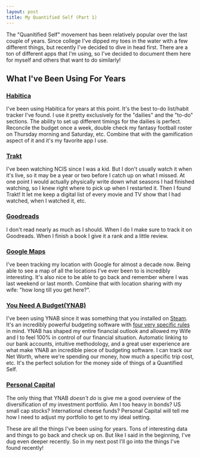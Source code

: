 ```yaml
---
layout: post
title: My Quantified Self (Part 1)
---
```


The "Quanitified Self" movement has been relatively popular over the last couple of years. Since college I've dipped my toes in the water with a few different things, but recently I've decided to dive in head first. There are a ton of different apps that I'm using, so I've decided to document them here for myself and others that want to do similarly!

## What I've Been Using For Years

### [Habitica](https://www.habitica.com)

I've been using Habitica for years at this point. It's the best to-do list/habit tracker I've found. I use it pretty exclusively for the "dailies" and the "to-do" sections. The ability to set up different timings for the dailies is perfect. Reconcile the budget once a week, double check my fantasy football roster on Thursday morning and Saturday, etc. Combine that with the gamification aspect of it and it's my favorite app I use.

### [Trakt](https://www.trakt.com)

I've been watching NCIS since I was a kid. But I don't usually watch it when it's live, so it may be a year or two before I catch up on what I missed. At one point I would actually physically write down what seasons I had finished watching, so I knew right where to pick up when I restarted it. Then I found Trakt! It let me keep a digital list of every movie and TV show that I had watched, when I watched it, etc.

### [Goodreads](https://www.goodreads.com)

I don't read nearly as much as I should. When I do I make sure to track it on Goodreads. When I finish a book I give it a rank and a little review.

### [Google Maps](http://www.google.com/maps/timeline)

I've been tracking my location with Google for almost a decade now. Being able to see a map of all the locations I've ever been to is incredibly interesting. It's also nice to be able to go back and remember where I was last weekend or last month. Combine that with location sharing with my wife: "how long till you get here?".

### [You Need A Budget(YNAB)](https://app.youneedabudget.com)

I've been using YNAB since it was something that you installed on [Steam](https://store.steampowered.com/). It's an incredibly powerful budgeting software with [four very specific rules](https://classic.youneedabudget.com/method) in mind. YNAB has shaped my entire financial outlook and allowed my Wife and I to feel 100% in control of our financial situation. Automatic linking to our bank accounts, intuitive methodology, and a great user experience are what make YNAB an incredible piece of budgeting software. I can track our Net Worth, where we're spending our money, how much a specific trip cost, etc. It's the perfect solution for the money side of things of a Quantified Self.

### [Personal Capital](http://www.personalcapital.com/)

The only thing that YNAB _doesn't do_ is give me a good overview of the diversification of my investment portfolio. Am I too heavy in bonds? US small cap stocks? International cheese funds? Personal Capital will tell me how I need to adjust my portfolio to get to my ideal setting. 

These are all the things I've been using for years. Tons of interesting data and things to go back and check up on. But like I said in the beginning, I've dug even deeper recently. So in my next post I'll go into the things I've found recently!
